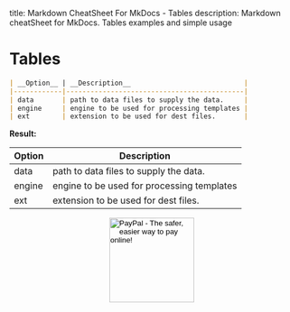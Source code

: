 title: Markdown CheatSheet For MkDocs - Tables
description: Markdown cheatSheet for MkDocs. Tables examples and simple usage

# Tables

``` markdown
| __Option__ | __Description__                            |
|------------|--------------------------------------------|
| data       | path to data files to supply the data.     |
| engine     | engine to be used for processing templates |
| ext        | extension to be used for dest files.       |
```

__Result:__

| __Option__ | __Description__                            |
|------------|--------------------------------------------|
| data       | path to data files to supply the data.     |
| engine     | engine to be used for processing templates |
| ext        | extension to be used for dest files.       |

<!-- Donation Button -->
<form action="https://www.paypal.com/cgi-bin/webscr" method="post" target="_top" align="center"><input type="hidden" name="cmd" value="_s-xclick"><input type="hidden" name="hosted_button_id" value="Q94AU5RUD4X6A"><input type="image" src="https://raw.githubusercontent.com/fire1ce/3os.org/gh-pages/assets/images/beerDonation.png" width="150px" border="0" name="submit" alt="PayPal - The safer, easier way to pay online!"><img alt="" border="0" src="https://www.paypalobjects.com/en_US/i/scr/pixel.gif" width="1" height="1"></form>
<!-- Donation Button -->